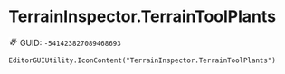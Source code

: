 # TerrainInspector.TerrainToolPlants
![](/img/TerrainInspector.TerrainToolPlants.png)
GUID: `-541423827089468693`
```
EditorGUIUtility.IconContent("TerrainInspector.TerrainToolPlants")
```
